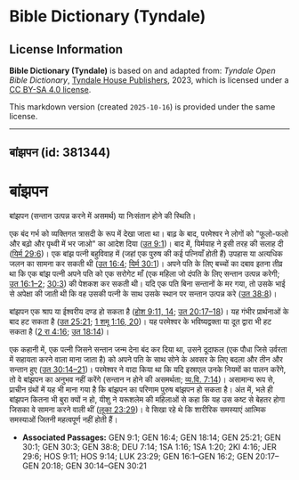 # Bible Dictionary (Tyndale)

## License Information

**Bible Dictionary (Tyndale)** is based on and adapted from: _Tyndale Open Bible Dictionary_, [Tyndale House Publishers](https://tyndaleopenresources.com/), 2023, which is licensed under a [CC BY-SA 4.0 license](https://creativecommons.org/licenses/by-sa/4.0/legalcode.en).

This markdown version (created `2025-10-16`) is provided under the same license.



--------------------------------

## बांझपन (id: 381344)

बांझपन
======

बांझपन (सन्तान उत्पन्न करने में असमर्थ) या निःसंतान होने की स्थिति।

एक बंद गर्भ को व्यक्तिगत त्रासदी के रूप में देखा जाता था। बाढ़ के बाद, परमेश्वर ने लोगों को "फूलो\-फलो और बढ़ो और पृथ्वी में भर जाओ" का आदेश दिया ([उत 9:1](https://ref.ly/Gen9:1))। बाद में, यिर्मयाह ने इसी तरह की सलाह दी ([यिर्म 29:6](https://ref.ly/Jer29:6))। एक बांझ पत्नी बहुविवाह में (जहां एक पुरुष की कई पत्नियाँ होती हैं) उपहास या अत्यधिक जलन का सामना कर सकती थी ([उत 16:4](https://ref.ly/Gen16:4); [यिर्म 30:1](https://ref.ly/Gen30:1))। अपने पति के लिए बच्चों का दबाव इतना तीव्र था कि एक बांझ पत्नी अपने पति को एक सरोगेट माँ (एक महिला जो दंपति के लिए सन्तान उत्पन्न करेगी; [उत 16:1–2](https://ref.ly/Gen16:1-Gen16:2); [30:3](https://ref.ly/Gen30:3)) की पेशकश कर सकती थी। यदि एक पति बिना सन्तानों के मर गया, तो उसके भाई से अपेक्षा की जाती थी कि वह उसकी पत्नी के साथ उसके स्थान पर सन्तान उत्पन्न करे ([उत 38:8](https://ref.ly/Gen38:8))।

बांझपन एक श्राप या ईश्वरीय दण्ड हो सकता है ([होश 9:11, 14](https://ref.ly/Hos9:11); [उत 20:17–18](https://ref.ly/Gen20:17-Gen20:18))। यह गंभीर प्रार्थनाओं के बाद हट सकता है ([उत 25:21](https://ref.ly/Gen25:21); [1 शमू 1:16, 20](https://ref.ly/1Sam1:16,1Sam1:20))। यह परमेश्वर के भविष्यद्वक्ता या दूत द्वारा भी हट सकता है ([2 रा 4:16](https://ref.ly/2Kgs4:16); [उत 18:14](https://ref.ly/Gen18:14))।

एक कहानी में, एक पत्नी जिसने सन्तान जन्म देना बंद कर दिया था, उसने दूदाफल (एक पौधा जिसे उर्वरता में सहायता करने वाला माना जाता है) को अपने पति के साथ सोने के अवसर के लिए बदला और तीन और सन्तान हुए ([उत 30:14–21](https://ref.ly/Gen30:14-Gen30:21))। परमेश्वर ने वादा किया था कि यदि इस्राएल उनके नियमों का पालन करेंगे, तो वे बांझपन का अनुभव नहीं करेंगे (सन्तान न होने की असमर्थता; [व्य.वि. 7:14](https://ref.ly/Deut7:14))। असामान्य रूप से, प्राचीन ग्रंथों में यह भी माना गया है कि बांझपन का परिणाम पुरुष बांझपन हो सकता है। अंत में, भले ही बांझपन कितना भी बुरा क्यों न हो, यीशु ने यरूशलेम की महिलाओं से कहा कि यह उस कष्ट से बेहतर होगा जिसका वे सामना करने वाली थीं ([लूका 23:29](https://ref.ly/Luke23:29))। वे सिखा रहे थे कि शारीरिक समस्याएं आत्मिक समस्याओं जितनी महत्वपूर्ण नहीं होती हैं।

* **Associated Passages:** GEN 9:1; GEN 16:4; GEN 18:14; GEN 25:21; GEN 30:1; GEN 30:3; GEN 38:8; DEU 7:14; 1SA 1:16; 1SA 1:20; 2KI 4:16; JER 29:6; HOS 9:11; HOS 9:14; LUK 23:29; GEN 16:1–GEN 16:2; GEN 20:17–GEN 20:18; GEN 30:14–GEN 30:21

